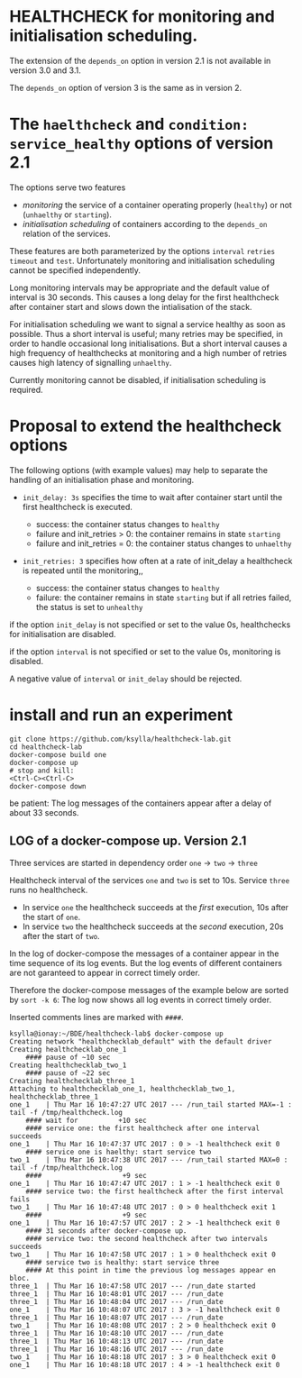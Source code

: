 # HEALTHCHECK for monitoring and initialisation scheduling.

The extension of the `depends_on` option in version 2.1 is not available in version 3.0 and 3.1.

The `depends_on` option of version 3 is the same as in version 2.

# The `haelthcheck` and `condition: service_healthy` options of  version 2.1

The options serve two features

* *monitoring* the service of a container operating properly (`healthy`) or not (`unhaelthy` or `starting`).
* *initialisation scheduling* of containers according to the `depends_on` relation of the services.

These features are both parameterized by the options `interval` `retries` `timeout` and `test`. 
Unfortunately monitoring and initialisation scheduling cannot be specified independently.

Long monitoring intervals may be appropriate and the default value of interval is 30 seconds.
This causes a long delay for the first healthcheck after container start and slows down the intialisation of the stack.

For initialisation scheduling we want to signal a service healthy as soon as possible.
Thus a short interval is useful; many retries may be specified, in order to handle occasional long initialisations. 
But a short interval causes a high frequency of healthchecks at monitoring and a high number of retries
causes high latency of signalling `unhaelthy`.

Currently monitoring cannot be disabled, if initialisation scheduling is required.

# Proposal to extend the healthcheck options

The following options (with example values) may help to separate the handling of an initialisation phase and monitoring.

* `init_delay: 3s` 
   specifies the time to wait after container start until the first healthcheck is executed. 
  * success: the container status changes to `healthy`
  * failure and init\_retries > 0: the container remains in state `starting`
  * failure and init\_retries = 0: the container status changes to `unhaelthy`

* `init_retries: 3` 
   specifies how often at a rate of init\_delay a healthcheck is repeated until the monitoring,,
  * success: the container status changes to `healthy`
  * failure: the container remains in state `starting`
    but if all retries failed, the status is set to `unhealthy`
  
if the option `init_delay` is not specified or set to the value 0s, 
healthchecks for initialisation are disabled.

if the option `interval` is not specified or set to the value 0s, 
monitoring is disabled.

A negative value of `interval` or `init_delay` should be rejected.

# install and run an experiment
```
git clone https://github.com/ksylla/healthcheck-lab.git
cd healthcheck-lab
docker-compose build one
docker-compose up
# stop and kill:
<Ctrl-C><Ctrl-C>
docker-compose down
```
be patient: The log messages of the containers appear after a delay of about 33 seconds.

## LOG of a docker-compose up.  Version 2.1

Three services are started in dependency order `one` -\> `two` -\> `three`

Healthcheck interval of the services `one` and `two` is set to 10s. 
Service `three` runs no healthcheck.

* In service `one` the healthcheck succeeds at the *first* execution, 10s after the start of `one`.
* In service `two` the healthcheck succeeds at the *second* execution, 20s after the start of `two`.

In the log of docker-compose the messages of a container appear in the time sequence of its log events.
But the log events of different containers are not garanteed to appear in correct timely order.

Therefore the docker-compose messages of the example below are sorted by `sort -k 6`:
The log now shows all log events in correct timely order.

Inserted comments lines are marked with `####`.

```
ksylla@ionay:~/BDE/healthcheck-lab$ docker-compose up
Creating network "healthchecklab_default" with the default driver
Creating healthchecklab_one_1
    #### pause of ~10 sec
Creating healthchecklab_two_1
    #### pause of ~22 sec
Creating healthchecklab_three_1
Attaching to healthchecklab_one_1, healthchecklab_two_1, healthchecklab_three_1
one_1    | Thu Mar 16 10:47:27 UTC 2017 --- /run_tail started MAX=-1 : tail -f /tmp/healthcheck.log
    #### wait for          +10 sec
    #### service one: the first healthcheck after one interval succeeds
one_1    | Thu Mar 16 10:47:37 UTC 2017 : 0 > -1 healthcheck exit 0
    #### service one is haelthy: start service two
two_1    | Thu Mar 16 10:47:38 UTC 2017 --- /run_tail started MAX=0 : tail -f /tmp/healthcheck.log
    ####                    +9 sec
one_1    | Thu Mar 16 10:47:47 UTC 2017 : 1 > -1 healthcheck exit 0
    #### service two: the first healthcheck after the first interval fails
two_1    | Thu Mar 16 10:47:48 UTC 2017 : 0 > 0 healthcheck exit 1
    ####                    +9 sec
one_1    | Thu Mar 16 10:47:57 UTC 2017 : 2 > -1 healthcheck exit 0
    #### 31 seconds after docker-compose up.
    #### service two: the second healthcheck after two intervals succeeds
two_1    | Thu Mar 16 10:47:58 UTC 2017 : 1 > 0 healthcheck exit 0
    #### service two is healthy: start service three
    #### At this point in time the previous log messages appear en bloc.
three_1  | Thu Mar 16 10:47:58 UTC 2017 --- /run_date started
three_1  | Thu Mar 16 10:48:01 UTC 2017 --- /run_date
three_1  | Thu Mar 16 10:48:04 UTC 2017 --- /run_date
one_1    | Thu Mar 16 10:48:07 UTC 2017 : 3 > -1 healthcheck exit 0
three_1  | Thu Mar 16 10:48:07 UTC 2017 --- /run_date
two_1    | Thu Mar 16 10:48:08 UTC 2017 : 2 > 0 healthcheck exit 0
three_1  | Thu Mar 16 10:48:10 UTC 2017 --- /run_date
three_1  | Thu Mar 16 10:48:13 UTC 2017 --- /run_date
three_1  | Thu Mar 16 10:48:16 UTC 2017 --- /run_date
two_1    | Thu Mar 16 10:48:18 UTC 2017 : 3 > 0 healthcheck exit 0
one_1    | Thu Mar 16 10:48:18 UTC 2017 : 4 > -1 healthcheck exit 0
```

